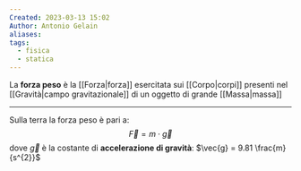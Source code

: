 ```yaml
---
Created: 2023-03-13 15:02
Author: Antonio Gelain
aliases: 
tags:
  - fisica
  - statica
---
```


La **forza peso** è la [[Forza|forza]] esercitata sui [[Corpo|corpi]] presenti nel [[Gravità|campo gravitazionale]] di un oggetto di grande [[Massa|massa]]

---

Sulla terra la forza peso è pari a:
$$\vec{F} = m \cdot \vec{g}$$
dove $\vec{g}$ è la costante di **accelerazione di gravità**: $\vec{g} = 9.81 \frac{m}{s^{2}}$